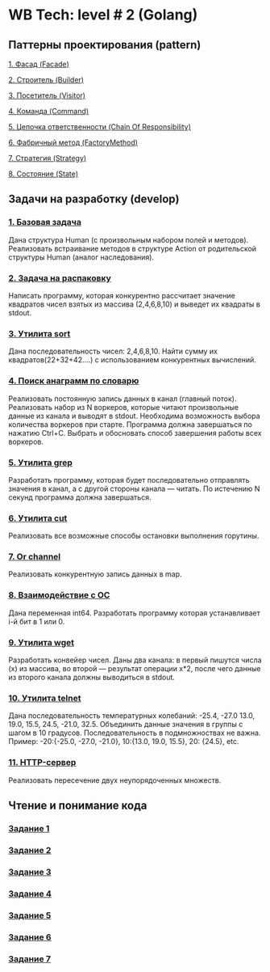 # WB Tech: level # 2 (Golang)

## Паттерны проектирования (pattern)
[1. Фасад (Facade)](/wildberries_l2/pattern/01_facade)

[2. Строитель (Builder)](/wildberries_l2/pattern/02_builder)

[3. Посетитель (Visitor)](/wildberries_l2/pattern/03_visitor)

[4. Команда (Command)](/wildberries_l2/pattern/04_command)

[5. Цепочка ответственности (Chain Of Responsibility)](/wildberries_l2/pattern/05_chain_of_resp)

[6. Фабричный метод (FactoryMethod)](/wildberries_l2/pattern/06_factory_method)

[7. Стратегия (Strategy)](/wildberries_l2/pattern/07_strategy)

[8. Состояние (State)](/wildberries_l2/pattern/08_state)

## Задачи на разработку (develop)

### [1. Базовая задача](/wildberries_l2/develop/dev01)
Дана структура Human (с произвольным набором полей и методов). Реализовать встраивание методов в структуре Action от родительской структуры Human (аналог наследования).

### [2. Задача на распаковку](/wildberries_l2/develop/dev02)
Написать программу, которая конкурентно рассчитает значение квадратов чисел взятых из массива (2,4,6,8,10) и выведет их квадраты в stdout.

### [3. Утилита sort](/wildberries_l2/develop/dev03)
Дана последовательность чисел: 2,4,6,8,10. Найти сумму их квадратов(22+32+42….) с использованием конкурентных вычислений.

### [4. Поиск анаграмм по словарю](/wildberries_l2/develop/dev04)
Реализовать постоянную запись данных в канал (главный поток). Реализовать набор из N воркеров, которые читают произвольные данные из канала и выводят в stdout. Необходима возможность выбора количества воркеров при старте. Программа должна завершаться по нажатию Ctrl+C. Выбрать и обосновать способ завершения работы всех воркеров.

### [5. Утилита grep](/wildberries_l2/develop/dev05)
Разработать программу, которая будет последовательно отправлять значения в канал, а с другой стороны канала — читать. По истечению N секунд программа должна завершаться.

### [6. Утилита cut](/wildberries_l2/develop/dev06)
Реализовать все возможные способы остановки выполнения горутины.

### [7. Or channel](/wildberries_l2/develop/dev07)
Реализовать конкурентную запись данных в map.

### [8. Взаимодействие с ОС](/wildberries_l2/develop/dev08)
Дана переменная int64. Разработать программу которая устанавливает i-й бит в 1 или 0.

### [9. Утилита wget](/wildberries_l2/develop/dev09)
Разработать конвейер чисел. Даны два канала: в первый пишутся числа (x) из массива, во второй — результат операции x*2, после чего данные из второго канала должны выводиться в stdout.

### [10. Утилита telnet](/wildberries_l2/develop/dev10)
Дана последовательность температурных колебаний: -25.4, -27.0 13.0, 19.0, 15.5, 24.5, -21.0, 32.5. Объединить данные значения в группы с шагом в 10 градусов. Последовательность в подмножноствах не важна.
Пример: -20:{-25.0, -27.0, -21.0}, 10:{13.0, 19.0, 15.5}, 20: {24.5}, etc.

### [11. HTTP-сервер](/wildberries_l2/develop/dev11)
Реализовать пересечение двух неупорядоченных множеств.

## Чтение и понимание кода

### [Задание 1](/wildberries_l2/listing/listing01.md)

### [Задание 2](/wildberries_l2/listing/listing02.md)

### [Задание 3](/wildberries_l2/listing/listing03.md)

### [Задание 4](/wildberries_l2/listing/listing04.md)

### [Задание 5](/wildberries_l2/listing/listing05.md)

### [Задание 6](/wildberries_l2/listing/listing06.md)

### [Задание 7](/wildberries_l2/listing/listing07.md)
